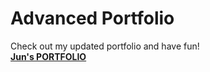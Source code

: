 # Advanced Portfolio

Check out my updated portfolio and have fun!  
[**Jun's PORTFOLIO**](https://portfolio-v2-sjp.herokuapp.com/)
